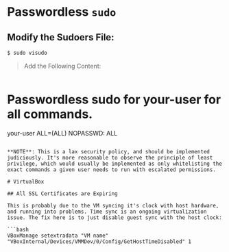 # Passwordless `sudo`

## Modify the Sudoers File:

```bash
$ sudo visudo
```

>Add the Following Content:

>>```bash
# Passwordless sudo for your-user for all commands.
your-user ALL=(ALL) NOPASSWD: ALL
```

**NOTE**: This is a lax security policy, and should be implemented judiciously. It's more reasonable to observe the principle of least privilege, which would usually be implemented as only whitelisting the exact commands a given user needs to run with escalated permissions.

# VirtualBox

## All SSL Certificates are Expiring

This is probably due to the VM syncing it's clock with host hardware, and running into problems. Time sync is an ongoing virtualization issue. The fix here is to just disable guest sync with the host clock:

```bash
VBoxManage setextradata "VM name" "VBoxInternal/Devices/VMMDev/0/Config/GetHostTimeDisabled" 1
```
